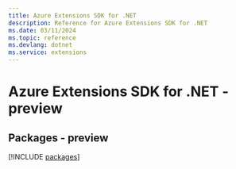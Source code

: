 ```yaml
---
title: Azure Extensions SDK for .NET
description: Reference for Azure Extensions SDK for .NET
ms.date: 03/11/2024
ms.topic: reference
ms.devlang: dotnet
ms.service: extensions
---
```

# Azure Extensions SDK for .NET - preview
## Packages - preview
[!INCLUDE [packages](extensions-index.md)]